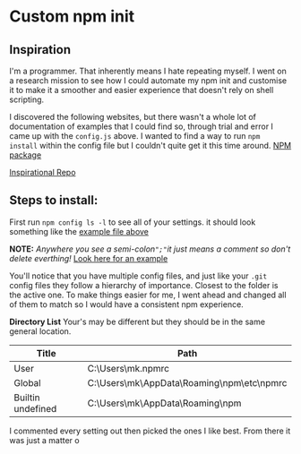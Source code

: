 # Custom npm init

**Inspiration**
---
I'm a programmer. That inherently means I hate repeating myself. I went on a research mission to see how I could automate my npm init and customise it to make it a smoother and easier experience that doesn't rely on shell scripting.


I discovered the following websites, but there wasn't a whole lot of documentation of examples that I could find so, through trial and error I came up with the `config.js` above. I wanted to find a way to run `npm install` within the config file but I couldn't quite get it this time around.
[NPM package](https://www.npmjs.com/package/init-module?activeTab=readme/)

[Inspirational Repo](https://github.com/npm/init-package-json)

## Steps to install:
  First run `npm config ls -l` to see all of your settings. it should look something like the [example file above](./exampleConfig.txt)
  
  **NOTE:** _Anywhere you see a semi-colon`";"`it just means a comment so don't delete everthing!_ [Look here for an example](./commented-out-example.txt)

  You'll notice that you have multiple config files, and just like your `.git` config files they follow a hierarchy of importance. Closest to the folder is the active one. To make things easier for me, I went ahead and changed all of them to match so I would have a consistent npm experience.

  **Directory List**
  Your's may be different but they should be in the same general location.
  
|Title|Path|
|---|---|
|User|C:\Users\mk\.npmrc|
|Global|C:\Users\mk\AppData\Roaming\npm\etc\npmrc|
|Builtin undefined| C:\Users\mk\AppData\Roaming\npm|

I commented every setting out then picked the ones I like best. From there it was just a matter o